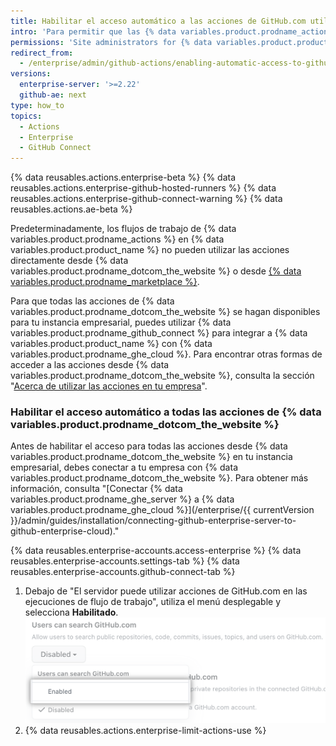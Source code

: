 ```yaml
---
title: Habilitar el acceso automático a las acciones de GitHub.com utilizando GitHub Connect
intro: 'Para permitir que las {% data variables.product.prodname_actions %} en tu empresa utilicen acciones de {% data variables.product.prodname_dotcom_the_website %}, puedes conectar tu instancia empresarial a {% data variables.product.prodname_ghe_cloud %}.'
permissions: 'Site administrators for {% data variables.product.product_name %} who are also owners of the connected {% data variables.product.prodname_ghe_cloud %} organization or enterprise account can enable access to all {% data variables.product.prodname_dotcom_the_website %} actions.'
redirect_from:
  - /enterprise/admin/github-actions/enabling-automatic-access-to-githubcom-actions-using-github-connect
versions:
  enterprise-server: '>=2.22'
  github-ae: next
type: how_to
topics:
  - Actions
  - Enterprise
  - GitHub Connect
---
```


{% data reusables.actions.enterprise-beta %}
{% data reusables.actions.enterprise-github-hosted-runners %}
{% data reusables.actions.enterprise-github-connect-warning %}
{% data reusables.actions.ae-beta %}

Predeterminadamente, los flujos de trabajo de {% data variables.product.prodname_actions %} en {% data variables.product.product_name %} no pueden utilizar las acciones directamente desde {% data variables.product.prodname_dotcom_the_website %} o desde [{% data variables.product.prodname_marketplace %}](https://github.com/marketplace?type=actions).

Para que todas las acciones de {% data variables.product.prodname_dotcom_the_website %} se hagan disponibles para tu instancia empresarial, puedes utilizar {% data variables.product.prodname_github_connect %} para integrar a {% data variables.product.product_name %} con {% data variables.product.prodname_ghe_cloud %}. Para encontrar otras formas de acceder a las acciones desde {% data variables.product.prodname_dotcom_the_website %}, consulta la sección "[Acerca de utilizar las acciones en tu empresa](/admin/github-actions/about-using-actions-in-your-enterprise)".

### Habilitar el acceso automático a todas las acciones de {% data variables.product.prodname_dotcom_the_website %}

Antes de habilitar el acceso para todas las acciones desde {% data variables.product.prodname_dotcom_the_website %} en tu instancia empresarial, debes conectar a tu empresa con {% data variables.product.prodname_dotcom_the_website %}. Para obtener más información, consulta "[Conectar {% data variables.product.prodname_ghe_server %} a {% data variables.product.prodname_ghe_cloud %}](/enterprise/{{ currentVersion }}/admin/guides/installation/connecting-github-enterprise-server-to-github-enterprise-cloud)."

{% data reusables.enterprise-accounts.access-enterprise %}
{% data reusables.enterprise-accounts.settings-tab %}
{% data reusables.enterprise-accounts.github-connect-tab %}
1. Debajo de "El servidor puede utilizar acciones de GitHub.com en las ejecuciones de flujo de trabajo", utiliza el menú desplegable y selecciona **Habilitado**. ![Menú desplegable a las acciones de GitHub.com en las ejecuciones de flujo de trabajo](/assets/images/enterprise/site-admin-settings/enable-marketplace-actions-drop-down.png)
1. {% data reusables.actions.enterprise-limit-actions-use %}
